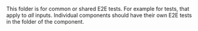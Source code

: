 This folder is for common or shared E2E tests. For example for tests, that apply to _all_ inputs.
Individual components should have their own E2E tests in the folder of the component.

